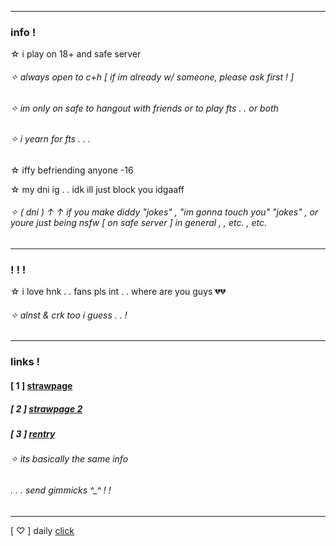 ***
### info !
☆ i play on 18+ and safe server

###### ✧ always open to c+h [ if im already w/ someone, please ask first ! ]

###### ✧ im only on safe to hangout with friends or to play fts . . or both

###### ✧ i yearn for fts . . .

☆ iffy befriending anyone -16

☆ my dni ig . . idk ill just block you idgaaff
###### ✧ ( dni ) ↑ ↑ if you make diddy "jokes" , "im gonna touch you" "jokes" , or youre just being nsfw [ on safe server ] in general , , etc. , etc.
***
### ! ! !
☆ i love hnk . . fans pls int . . where are you guys 💔💔
###### ✧ alnst & crk too i guess . . !
***
### links !
#### [ 1 ] [strawpage](https://bonesofjewel.straw.page)

##### [ 2 ] [strawpage 2](https://syntheticpearl.straw.page)

##### [ 3 ] [rentry](https://rentry.co/bonesofjewel)
###### ✧ its basically the same info
###### . . . send gimmicks ^_^ ! !
***
[ ♡ ] daily [click](https://arab.org/click-to-help/)
